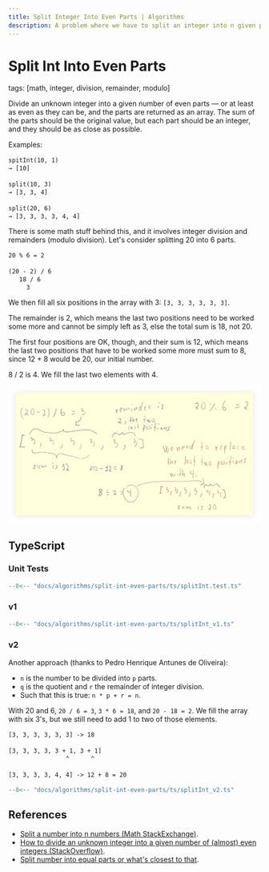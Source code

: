 ```yaml
---
title: Split Integer Into Even Parts | Algorithms
description: A problem where we have to split an integer into n given parts, as evenly as possible.
---
```


# Split Int Into Even Parts

tags: [math, integer, division, remainder, modulo]

Divide an unknown integer into a given number of even parts — or at least as even as they can be, and the parts are returned as an array.
The sum of the parts should be the original value, but each part should be an integer, and they should be as close as possible.

Examples:

```text
spitInt(10, 1)
→ [10]

split(10, 3)
→ [3, 3, 4]

split(20, 6)
→ [3, 3, 3, 3, 4, 4]
```

There is some math stuff behind this, and it involves integer division and remainders (modulo division).
Let's consider splitting 20 into 6 parts.

```text
20 % 6 = 2

(20 - 2) / 6
   18 / 6
     3
```

We then fill all six positions in the array with 3: `[3, 3, 3, 3, 3, 3]`.

The remainder is 2, which means the last two positions need to be worked some
more and cannot be simply left as 3, else the total sum is 18, not 20.

The first four positions are OK, though, and their sum is 12, which
means the last two positions that have to be worked some more must
sum to 8, since 12 + 8 would be 20, our initial number.

8 / 2 is 4. We fill the last two elements with 4.

![split int even parts v1](./assets/split-int-even-parts-1.png)

## TypeScript

### Unit Tests

```ts
--8<-- "docs/algorithms/split-int-even-parts/ts/splitInt.test.ts"
```

### v1

```ts
--8<-- "docs/algorithms/split-int-even-parts/ts/splitInt_v1.ts"
```

### v2

Another approach (thanks to Pedro Henrique Antunes de Oliveira):

- `n` is the number to be divided into `p` parts.
- `q` is the quotient and `r` the remainder of integer division.
- Such that this is true: `n * p + r = n`.

With 20 and 6, `20 / 6 = 3`, `3 * 6 = 18`, and `20 - 18 = 2`.
We fill the array with six 3's, but we still need to add 1 to two of those elements.

```text
[3, 3, 3, 3, 3, 3] -> 18

[3, 3, 3, 3, 3 + 1, 3 + 1]
                ^      ^

[3, 3, 3, 3, 4, 4] -> 12 + 8 = 20
```

```ts
--8<-- "docs/algorithms/split-int-even-parts/ts/splitInt_v2.ts"
```

## References

- [Split a number into n numbers (Math StackExchange)](https://math.stackexchange.com/questions/2975936/split-a-number-into-n-numbers).
- [How to divide an unknown integer into a given number of (almost) even integers (StackOverflow)](https://stackoverflow.com/questions/56107612/how-to-divide-an-unknown-integer-into-a-given-number-of-almost-even-integers/64245018).
- [Split number into equal parts or what's closest to that](https://stackoverflow.com/questions/36414923/split-number-into-equal-parts-or-whats-closest-to-that).

